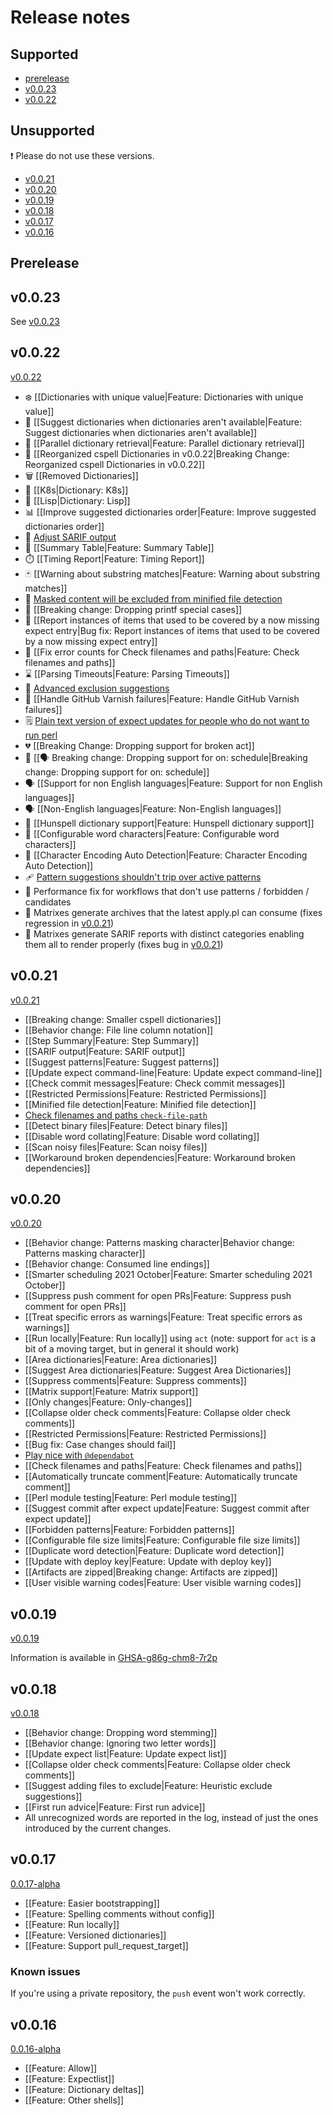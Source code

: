 # Release notes

## Supported

- [prerelease](#prerelease)
- [v0.0.23](#v0023)
- [v0.0.22](#v0022)

## Unsupported

❗ Please do not use these versions.

- [v0.0.21](#v0021)
- [v0.0.20](#v0020)
- [v0.0.19](#v0019)
- [v0.0.18](#v0018)
- [v0.0.17](#v0017)
- [v0.0.16](#v0016)

## Prerelease

<!--
🛠️ In various states of `prerelease`
🌟 Almost ready to transition from `prerelease` to release 🍽️

-->

## v0.0.23

See
[v0.0.23](https://github.com/check-spelling/check-spelling/releases/tag/v0.0.23)

## v0.0.22

[v0.0.22](https://github.com/check-spelling/check-spelling/releases/tag/v0.0.22)

- ❄️ [[Dictionaries with unique value|Feature: Dictionaries with unique value]]
- 🥷 [[Suggest dictionaries when dictionaries aren't available|Feature: Suggest dictionaries when dictionaries aren't available]]
- 🐫 [[Parallel dictionary retrieval|Feature: Parallel dictionary retrieval]]
- 🍳 [[Reorganized cspell Dictionaries in v0.0.22|Breaking Change: Reorganized cspell Dictionaries in v0.0.22]]
- 🗑️ [[Removed Dictionaries]]
- 📗 [[K8s|Dictionary: K8s]]
- 📙 [[Lisp|Dictionary: Lisp]]
- 📊 [[Improve suggested dictionaries order|Feature: Improve suggested dictionaries order]]
- 🎨 [Adjust SARIF output](https://github.com/check-spelling/check-spelling/wiki/Feature:-SARIF-output#adjusting-sarifjson)
- 🧾 [[Summary Table|Feature: Summary Table]]
- ⏱️ [[Timing Report|Feature: Timing Report]]
- 🃏 [[Warning about substring matches|Feature: Warning about substring matches]]
- 🙊 [Masked content will be excluded from minified file detection](https://github.com/check-spelling/check-spelling/wiki/Feature:-Minified-file-detection#masked-content-will-be-excluded-from-accounting)
- 🐣 [[Breaking change: Dropping printf special cases]]
- 📝 [[Report instances of items that used to be covered by a now missing expect entry|Bug fix: Report instances of items that used to be covered by a now missing expect entry]]
- 🔢 [[Fix error counts for Check filenames and paths|Feature: Check filenames and paths]]
- ⌛ [[Parsing Timeouts|Feature: Parsing Timeouts]]
- 🙈 [Advanced exclusion suggestions](https://github.com/check-spelling/check-spelling/wiki/Feature:-Heuristic-exclude-suggestions#advanced-exclusion-suggestions)
- 🔁 [[Handle GitHub Varnish failures|Feature: Handle GitHub Varnish failures]]
- 🗒️ [Plain text version of expect updates for people who do not want to run perl](https://github.com/check-spelling/check-spelling/wiki/Accepting-Suggestions#preformatted-commit-v0022)
- 💔 [[Breaking Change: Dropping support for broken act]]
- 📆 [[🗣️ Breaking change: Dropping support for on: schedule|Breaking change: Dropping support for on: schedule]]
- 🗣️ [[Support for non English languages|Feature: Support for non English languages]]
- 🗣️ [[Non-English languages|Feature: Non-English languages]]
- 🚆 [[Hunspell dictionary support|Feature: Hunspell dictionary support]]
- 🔢 [[Configurable word characters|Feature: Configurable word characters]]
- 🧙 [[Character Encoding Auto Detection|Feature: Character Encoding Auto Detection]]
- 🩹 [Pattern suggestions shouldn't trip over active patterns](https://github.com/check-spelling/check-spelling/wiki/Feature:-Suggest-patterns#multiple-patterns-for-a-line)
- 🏃 Performance fix for workflows that don't use patterns / forbidden / candidates
- 🔧 Matrixes generate archives that the latest apply.pl can consume (fixes regression in [v0.0.21](https://github.com/check-spelling/check-spelling/releases/tag/v0.0.21))
- 🔧 Matrixes generate SARIF reports with distinct categories enabling them all to render properly (fixes bug in [v0.0.21](https://github.com/check-spelling/check-spelling/releases/tag/v0.0.21))

## v0.0.21

[v0.0.21](https://github.com/check-spelling/check-spelling/releases/tag/v0.0.21)

- [[Breaking change: Smaller cspell dictionaries]]
- [[Behavior change: File line column notation]]
- [[Step Summary|Feature: Step Summary]]
- [[SARIF output|Feature: SARIF output]]
- [[Suggest patterns|Feature: Suggest patterns]]
- [[Update expect command-line|Feature: Update expect command-line]]
- [[Check commit messages|Feature: Check commit messages]]
- [[Restricted Permissions|Feature: Restricted Permissions]]
- [[Minified file detection|Feature: Minified file detection]]
- [Check filenames and paths `check-file-path`](https://github.com/check-spelling/check-spelling/wiki/Feature%3A-Check-filenames-and-paths#improvements-in-v0021)
- [[Detect binary files|Feature: Detect binary files]]
- [[Disable word collating|Feature: Disable word collating]]
- [[Scan noisy files|Feature: Scan noisy files]]
- [[Workaround broken dependencies|Feature: Workaround broken dependencies]]

## v0.0.20

[v0.0.20](https://github.com/check-spelling/check-spelling/releases/tag/v0.0.20)

- [[Behavior change: Patterns masking character|Behavior change: Patterns masking character]]
- [[Behavior change: Consumed line endings]]
- [[Smarter scheduling 2021 October|Feature: Smarter scheduling 2021 October]]
- [[Suppress push comment for open PRs|Feature: Suppress push comment for open PRs]]
- [[Treat specific errors as warnings|Feature: Treat specific errors as warnings]]
- [[Run locally|Feature: Run locally]] using `act` (note: support for `act` is a bit of a moving target, but in general it should work)
- [[Area dictionaries|Feature: Area dictionaries]]
- [[Suggest Area dictionaries|Feature: Suggest Area Dictionaries]]
- [[Suppress comments|Feature: Suppress comments]]
- [[Matrix support|Feature: Matrix support]]
- [[Only changes|Feature: Only-changes]]
- [[Collapse older check comments|Feature: Collapse older check comments]]
- [[Restricted Permissions|Feature: Restricted Permissions]]
- [[Bug fix: Case changes should fail]]
- [Play nice with `@dependabot`](https://github.com/check-spelling/check-spelling/wiki/@dependabot)
- [[Check filenames and paths|Feature: Check filenames and paths]]
- [[Automatically truncate comment|Feature: Automatically truncate comment]]
- [[Perl module testing|Feature: Perl module testing]]
- [[Suggest commit after expect update|Feature: Suggest commit after expect update]]
- [[Forbidden patterns|Feature: Forbidden patterns]]
- [[Configurable file size limits|Feature: Configurable file size limits]]
- [[Duplicate word detection|Feature: Duplicate word detection]]
- [[Update with deploy key|Feature: Update with deploy key]]
- [[Artifacts are zipped|Breaking change: Artifacts are zipped]]
- [[User visible warning codes|Feature: User visible warning codes]]

## v0.0.19

[v0.0.19](https://github.com/check-spelling/check-spelling/releases/tag/v0.0.19)

Information is available in [GHSA-g86g-chm8-7r2p](https://github.com/check-spelling/check-spelling/security/advisories/GHSA-g86g-chm8-7r2p)

## v0.0.18

[v0.0.18](https://github.com/check-spelling/check-spelling/releases/tag/v0.0.18)

- [[Behavior change: Dropping word stemming]]
- [[Behavior change: Ignoring two letter words]]
- [[Update expect list|Feature: Update expect list]]
- [[Collapse older check comments|Feature: Collapse older check comments]]
- [[Suggest adding files to exclude|Feature: Heuristic exclude suggestions]]
- [[First run advice|Feature: First run advice]]
- All unrecognized words are reported in the log, instead of just the ones introduced by the current changes.

## v0.0.17

[0.0.17-alpha](https://github.com/check-spelling/check-spelling/releases/tag/0.0.17-alpha)

- [[Feature: Easier bootstrapping]]
- [[Feature: Spelling comments without config]]
- [[Feature: Run locally]]
- [[Feature: Versioned dictionaries]]
- [[Feature: Support pull_request_target]]

### Known issues

If you're using a private repository, the `push` event won't work correctly.

## v0.0.16

[0.0.16-alpha](https://github.com/check-spelling/check-spelling/releases/tag/0.0.16-alpha)

- [[Feature: Allow]]
- [[Feature: Expectlist]]
- [[Feature: Dictionary deltas]]
- [[Feature: Other shells]]
